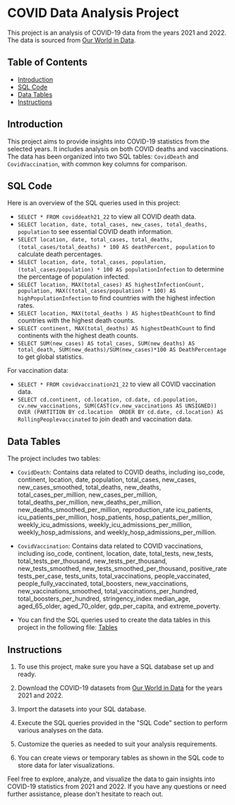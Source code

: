 # COVID Data Analysis Project

This project is an analysis of COVID-19 data from the years 2021 and 2022. The data is sourced from [Our World in Data](https://ourworldindata.org/covid-deaths).

## Table of Contents
- [Introduction](#introduction)
- [SQL Code](#sql-code)
- [Data Tables](#data-tables)
- [Instructions](#instructions)

## Introduction
This project aims to provide insights into COVID-19 statistics from the selected years. It includes analysis on both COVID deaths and vaccinations. The data has been organized into two SQL tables: `CovidDeath` and `CovidVaccination`, with common key columns for comparison.

## SQL Code
Here is an overview of the SQL queries used in this project:

- `SELECT * FROM coviddeath21_22` to view all COVID death data.
- `SELECT location, date, total_cases, new_cases, total_deaths, population` to see essential COVID death information.
- `SELECT location, date, total_cases, total_deaths, (total_cases/total_deaths) * 100 AS deathPercent, population` to calculate death percentages.
- `SELECT location, date, total_cases, population, (total_cases/population) * 100 AS populationInfection` to determine the percentage of population infected.
- `SELECT location, MAX(total_cases) AS highestInfectionCount, population, MAX((total_cases/population) * 100) AS highPopulationInfection` to find countries with the highest infection rates.
- `SELECT location, MAX(total_deaths ) AS highestDeathCount` to find countries with the highest death counts.
- `SELECT continent, MAX(total_deaths) AS highestDeathCount` to find continents with the highest death counts.
- `SELECT SUM(new_cases) AS total_cases, SUM(new_deaths) AS total_death, SUM(new_deaths)/SUM(new_cases)*100 AS DeathPercentage` to get global statistics.

For vaccination data:
- `SELECT * FROM covidvaccination21_22` to view all COVID vaccination data.
- `SELECT cd.continent, cd.location, cd.date, cd.population, cv.new_vaccinations, SUM(CAST(cv.new_vaccinations AS UNSIGNED)) OVER (PARTITION BY cd.location  ORDER BY cd.date, cd.location) AS RollingPeoplevaccinated` to join death and vaccination data.

## Data Tables
The project includes two tables:
- `CovidDeath`: Contains data related to COVID deaths, including iso_code,	continent, location,	date,	population,	total_cases,	new_cases,	new_cases_smoothed,	total_deaths,	new_deaths,	total_cases_per_million,	new_cases_per_million, total_deaths_per_million,	new_deaths_per_million,	new_deaths_smoothed_per_million,	reproduction_rate	icu_patients,	icu_patients_per_million,	hosp_patients,	hosp_patients_per_million,	weekly_icu_admissions,	weekly_icu_admissions_per_million,	weekly_hosp_admissions,
and weekly_hosp_admissions_per_million.

- `CovidVaccination`: Contains data related to COVID vaccinations, including iso_code,	continent,	location,	date,	total_tests,	new_tests,	total_tests_per_thousand,	new_tests_per_thousand,	new_tests_smoothed,	new_tests_smoothed_per_thousand,	positive_rate	tests_per_case,	tests_units,	total_vaccinations,	people_vaccinated,	people_fully_vaccinated,	total_boosters,	new_vaccinations,	new_vaccinations_smoothed,	total_vaccinations_per_hundred,	total_boosters_per_hundred, stringency_index	median_age,	aged_65_older,	aged_70_older,	gdp_per_capita, and	extreme_poverty.

- You can find the SQL queries used to create the data tables in this project in the following file: 
  [Tables](https://github.com/hoora-mohseni/PortfolioProjects/blob/main/TablueaQueries.sql)


## Instructions
1. To use this project, make sure you have a SQL database set up and ready.

2. Download the COVID-19 datasets from [Our World in Data](https://ourworldindata.org/covid-deaths) for the years 2021 and 2022.

3. Import the datasets into your SQL database.

4. Execute the SQL queries provided in the "SQL Code" section to perform various analyses on the data.

5. Customize the queries as needed to suit your analysis requirements.

6. You can create views or temporary tables as shown in the SQL code to store data for later visualizations.

Feel free to explore, analyze, and visualize the data to gain insights into COVID-19 statistics from 2021 and 2022. If you have any questions or need further assistance, please don't hesitate to reach out.
